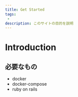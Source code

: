 ```yaml
---
title: Get Started
tags:
 -
description: このサイトの目的を説明
---
```


# Introduction
## 必要なもの
- docker
- docker-compose
- ruby on rails
